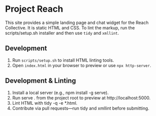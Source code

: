 # Project Reach

This site provides a simple landing page and chat widget for the Reach
Collective. It is static HTML and CSS. To lint the markup, run the
scripts/setup.sh installer and then use `tidy` and `xmllint`.

## Development

1. Run `scripts/setup.sh` to install HTML linting tools.
2. Open `index.html` in your browser to preview or use `npx http-server`.


## Development & Linting
1. Install a local server (e.g., npm install -g serve).
2. Run serve . from the project root to preview at http://localhost:5000.
3. Lint HTML with tidy -q -e *.html.
4. Contribute via pull requests—run tidy and xmllint before submitting.
